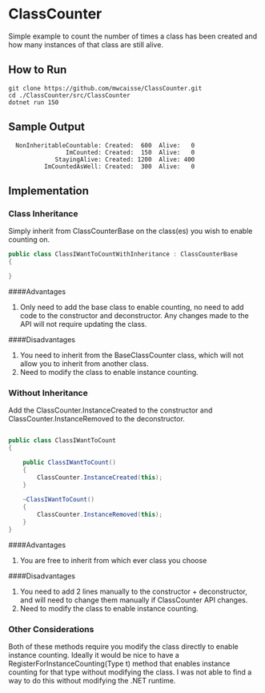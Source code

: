 # ClassCounter
Simple example to count the number of times a class has been created and how many instances of that class are still alive.

## How to Run

```shell
git clone https://github.com/mwcaisse/ClassCounter.git
cd ./ClassCounter/src/ClassCounter
dotnet run 150
```

## Sample Output
```
  NonInheritableCountable: Created:  600  Alive:   0
                ImCounted: Created:  150  Alive:   0
             StayingAlive: Created: 1200  Alive: 400
          ImCountedAsWell: Created:  300  Alive:   0
```		  
## Implementation

### Class Inheritance

Simply inherit from ClassCounterBase on the class(es) you wish to enable counting on.

```C#
public class ClassIWantToCountWithInheritance : ClassCounterBase 
{

}
```

####Advantages
1. Only need to add the base class to enable counting, no need to add code to the constructor and deconstructor. Any changes made to the API will not require updating the class.

####Disadvantages
1. You need to inherit from the BaseClassCounter class, which will not allow you to inherit from another class.
2. Need to modify the class to enable instance counting.

### Without Inheritance

Add the ClassCounter.InstanceCreated to the constructor and ClassCounter.InstanceRemoved to the deconstructor.


```C#

public class ClassIWantToCount 
{

	public ClassIWantToCount() 
	{
		ClassCounter.InstanceCreated(this);
	}
	
	~ClassIWantToCount() 
	{
		ClassCounter.InstanceRemoved(this);
	}
}
```

####Advantages
1. You are free to inherit from which ever class you choose

####Disadvantages
1. You need to add 2 lines manually to the constructor + deconstructor, and will need to change them manually if ClassCounter API changes.
2. Need to modify the class to enable instance counting.

### Other Considerations
Both of these methods require you modify the class directly to enable instance counting.
Ideally it would be nice to have a RegisterForInstanceCounting(Type t) method that enables instance counting for that type without modifying the class. I was not able to find a way to do this without modifying the .NET runtime.
